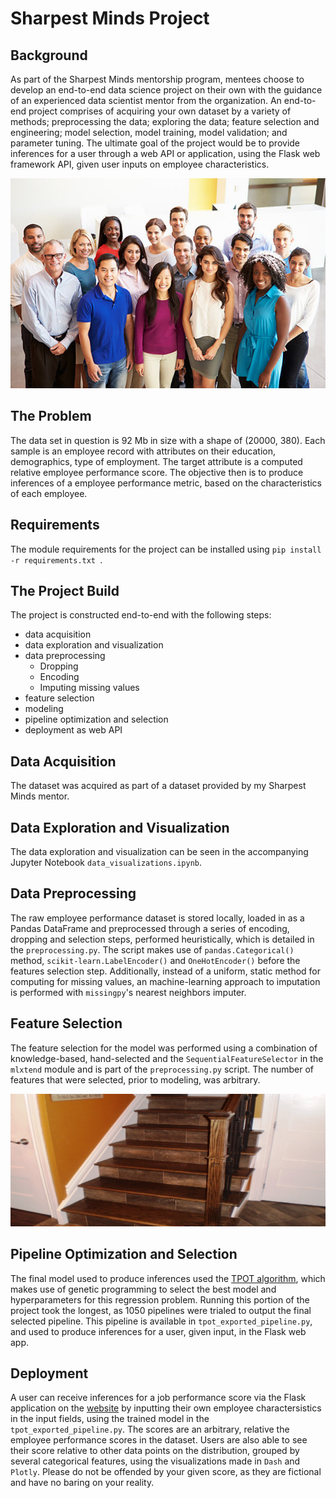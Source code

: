 # Sharpest Minds Project

## Background

As part of the Sharpest Minds mentorship program, mentees choose to develop an end-to-end data science project on their own with the guidance of an experienced data scientist mentor from the organization. An end-to-end project comprises of acquiring your own dataset by a variety of methods; preprocessing the data; exploring the data; feature selection and engineering; model selection, model training, model validation; and parameter tuning. The ultimate goal of the project would be to provide inferences for a user through a web API or application, using the Flask web framework API, given user inputs on employee characteristics.


![Employees, yay!](images/stock_image.jpg "Employees are having a good time.")

## The Problem

The data set in question is 92 Mb in size with a shape of (20000, 380). Each sample is an employee record with attributes on their education, demographics, type of employment. The target attribute is a computed relative employee performance score. The objective then is to produce inferences of a employee performance metric, based on the characteristics of each employee.

## Requirements

The module requirements for the project can be installed using ```pip install -r requirements.txt ```.

## The Project Build

The project is constructed end-to-end with the following steps:

* data acquisition
* data exploration and visualization
* data preprocessing
    * Dropping
    * Encoding
    * Imputing missing values
* feature selection
* modeling
* pipeline optimization and selection
* deployment as web API

## Data Acquisition

The dataset was acquired as part of a dataset provided by my Sharpest Minds mentor.

## Data Exploration and Visualization

The data exploration and visualization can be seen in the accompanying Jupyter Notebook ```data_visualizations.ipynb```. 

## Data Preprocessing

The raw employee performance dataset is stored locally, loaded in as a Pandas DataFrame and preprocessed through a series of encoding, dropping and selection steps, performed heuristically, which is detailed in the ```preprocessing.py```. The script makes use of `pandas.Categorical()` method, `scikit-learn.LabelEncoder()` and `OneHotEncoder()` before the features selection step. Additionally, instead of a uniform, static method for computing for missing values, an machine-learning approach to imputation is performed with ```missingpy```'s nearest neighbors imputer.

## Feature Selection

The feature selection for the model was performed using a combination of knowledge-based, hand-selected and the ```SequentialFeatureSelector``` in the ```mlxtend``` module and is part of the ```preprocessing.py``` script. The number of features that were selected, prior to modeling, was arbitrary. 

![Sequential feature selector](images/stairs_resized.jpeg "Selecting one feature at a time.")

## Pipeline Optimization and Selection

The final model used to produce inferences used the [TPOT algorithm](https://epistasislab.github.io/tpot/), which makes use of genetic programming to select the best model and hyperparameters for this regression problem. Running this portion of the project took the longest, as 1050 pipelines were trialed to output the final selected pipeline. This pipeline is available in ```tpot_exported_pipeline.py```, and used to produce inferences for a user, given input, in the Flask web app.

## Deployment

A user can receive inferences for a job performance score via the Flask application on the [website](sjhh-nguyen-d.github.io) by inputting their own employee charactersistics in the input fields, using the trained model in the ```tpot_exported_pipeline.py```. The scores are an arbitrary, relative the employee performance scores in the dataset. Users are also able to see their score relative to other data points on the distribution, grouped by several categorical features, using the visualizations made in `Dash` and `Plotly`. Please do not be offended by your given score, as they are fictional and have no baring on your reality.
